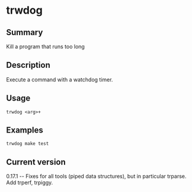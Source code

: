 # trwdog

## Summary

Kill a program that runs too long

## Description

Execute a command with a watchdog timer.

## Usage

    trwdog <arg>+

## Examples

    trwdog make test

## Current version

0.17.1 -- Fixes for all tools (piped data structures), but in particular trparse. Add trperf, trpiggy.
